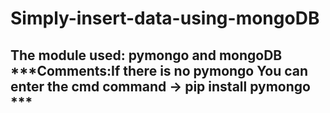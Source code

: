 # Simply-insert-data-using-mongoDB
The module used: pymongo and mongoDB ***Comments:If there is no pymongo You can enter the cmd command -> pip install pymongo *** 
--------------------------------

